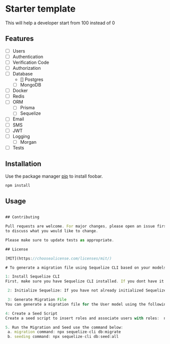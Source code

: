# Starter template

This will help a developer start from 100 instead of 0

## Features

- [ ] Users
- [ ] Authentication 
- [ ] Verification Code
- [ ] Authorization
- [ ] Database
  - [] Postgres
  - [ ] MongoDB
- [ ] Docker
- [ ] Redis
- [ ] ORM
  - [ ] Prisma
  - [ ] Sequelize
- [ ] Email
- [ ] SMS
- [ ] JWT
- [ ] Logging
  - [ ] Morgan
- [ ] Tests

## Installation

Use the package manager [pip](https://pip.pypa.io/en/stable/) to install foobar.

```bash
npm install
```

## Usage

```js

## Contributing

Pull requests are welcome. For major changes, please open an issue first
to discuss what you would like to change.

Please make sure to update tests as appropriate.

## License

[MIT](https://choosealicense.com/licenses/mit/)

# To generate a migration file using Sequelize CLI based on your models, you can follow these steps:

1: Install Sequelize CLI
First, make sure you have Sequelize CLI installed. If you dont have it installed, you can install it globally using this command: npm install -g sequelize-cli

 2: Initialize Sequelize: If you have not already initialized Sequelize in your project, run this command first: npx sequelize-cli init

 3: Generate Migration File
You can generate a migration file for the User model using the following Sequelize CLI command: npx sequelize-cli migration:generate --name create-model-name.

4: Create a Seed Script
Create a seed script to insert roles and associate users with roles:  npx sequelize-cli seed:generate --name name-of-the-file

5. Run the Migration and Seed use the command below: 
 a. migration command: npx sequelize-cli db:migrate
 b. seeding command: npx sequelize-cli db:seed:all




